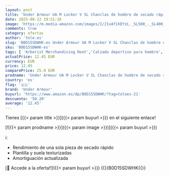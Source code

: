 ```yaml
---
layout: post
title: 'Under Armour UA M Locker V SL Chanclas de hombre de secado rápido  cómodas chanclas deportivas para vestuario  ducha o playa'
date: 2025-08-22 19:51:16
image: 'https://m.media-amazon.com/images/I/21vAfihEYzL._SL500_._SL400_.jpg'
comments: true
category: ofertas
author: 'tole.es'
slug: 'B0D15SDWHK-es Under Armour UA M Locker V SL Chanclas de hombre de secado...'
sku: 'B0D15SDWHK-es'
tags: [ 'Arborist Merchandising Root','Calzado deportivo para hombre','Compre 2, obtenga un 10 % de descuento','Compre 2, obtenga un 10 % de descuento_Shoes 1','Moda','Moda Hombre','Sandalias de piscina para hombre','Self Service','Special Features Stores','Zapatillas deportivas y de moda para hombre','Zapatos para hombre','c8538d25-3af9-48d3-aeff-5f3ce5572a36_0','c8538d25-3af9-48d3-aeff-5f3ce5572a36_1701','chanclas','under armour','🇪🇸', ]
actualPrice: 12.45 EUR
currency: EUR
price: 12.45
comparePrice: 25.0 EUR
prodname: 'Under Armour UA M Locker V SL Chanclas de hombre de secado rápido  cómodas chanclas deportivas para vestuario  ducha o playa'
country: 'es'
flag: '🇪🇸'
brand: 'Under Armour'
buyurl: 'https://www.amazon.es/dp/B0D15SDWHK/?tag=tolees-21'
descuento: '50.20'
average: '12.45'
---
```


Tienes [{{< param title >}}]({{< param buyurl >}}) en el siguiente enlace!

[![{{< param prodname >}}]({{< param image >}})]({{< param buyurl >}})

ℹ️:

- Rendimiento de una sola pieza de secado rápido
- Plantilla y suela texturizadas
- Amortiguación actualizada

[🛒 Accede a la oferta!!]({{< param buyurl >}})
{{<world>}}B0D15SDWHK{{</world>}}
